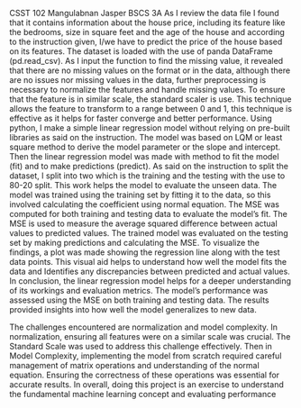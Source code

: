 CSST 102
Mangulabnan Jasper 
BSCS 3A
As I review the data file I found that it contains information about the house price, including its feature like the bedrooms, size in square feet and the age of the house and according to the instruction given, I/we have to predict the price of the house based on its features.
The dataset is loaded with the use of panda DataFrame (pd.read_csv). As I input the function to find the missing value, it revealed that there are no missing values on the format or in the data, although there are no issues nor missing values in the data, further preprocessing is necessary to normalize the features and handle missing values.
To ensure that the feature is in similar scale, the standard scaler is use. This technique allows the feature to transform to a range between 0 and 1, this technique is effective as it helps for faster converge and better performance.
Using python, I make a simple linear regression model without relying on pre-built libraries as said on the instruction. The model was based on LQM or least square method to derive the model parameter or the slope and intercept.
Then the linear regression model was made with method to fit the model (fit) and to make predictions (predict).
As said on the instruction to split the dataset, I split into two which is the training and the testing with the use to 80-20 split. This work helps the model to evaluate the unseen data.
The model was trained using the training set by fitting it to the data, so this involved calculating the coefficient using normal equation.
The MSE was computed for both training and testing data to evaluate the model’s fit. The MSE is used to measure the average squared difference between actual values to predicted values.
The trained model was evaluated on the testing set by making predictions and calculating the MSE.
To visualize the findings, a plot was made showing the regression line along with the test data points. This visual aid helps to understand how well the model fits the data and Identifies any discrepancies between predicted and actual values.
In conclusion, the linear regression model helps for a deeper understanding of its workings and evaluation metrics. The model’s performance was assessed using the MSE on both training and testing data. The results provided insights into how well the model generalizes to new data.



The challenges encountered are normalization and model complexity. In normalization, ensuring all features were on a similar scale was crucial. The Standard Scale was used to address this challenge effectively.
Then in Model Complexity, implementing the model from scratch required careful management of matrix operations and understanding of the normal equation. Ensuring the correctness of these operations was essential for accurate results.
In overall, doing this project is an exercise to understand the fundamental machine learning concept and evaluating performance 

